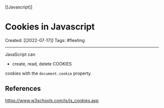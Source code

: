 [[Javascript]]

# Cookies in Javascript
Created:  [[2022-07-17]]
Tags: #fleeting 

---
JavaScript can 
- create, read, delete COOKIES 

cookies with the `document.cookie` property.












## References
https://www.w3schools.com/js/js_cookies.asp